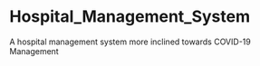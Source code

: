 # Hospital_Management_System
A hospital management system more inclined towards COVID-19 Management
